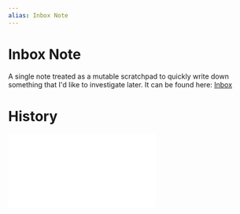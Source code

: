 ```yaml
---
alias: Inbox Note
---
```

# Inbox Note

A single note treated as a mutable scratchpad to quickly write down something that I'd like to investigate later. It can be found here: [Inbox](../inbox.md)

# History

![20230603_1700](../entries/20230603_1700.md)
